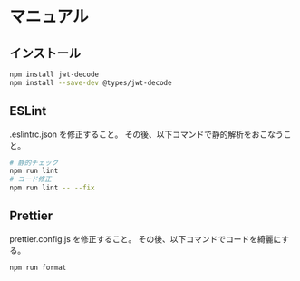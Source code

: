 # マニュアル

## インストール

```bash
npm install jwt-decode
npm install --save-dev @types/jwt-decode
```

## ESLint

.eslintrc.json を修正すること。
その後、以下コマンドで静的解析をおこなうこと。

```bash
# 静的チェック
npm run lint
# コード修正
npm run lint -- --fix
```

## Prettier

prettier.config.js を修正すること。
その後、以下コマンドでコードを綺麗にする。

```bash
npm run format
```
